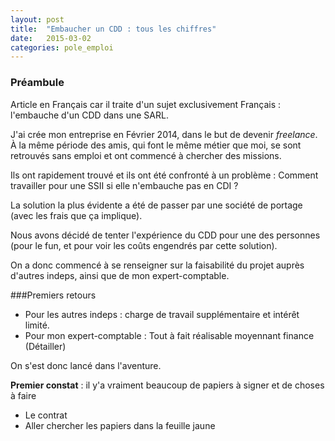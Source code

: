 ```yaml
---
layout: post
title:  "Embaucher un CDD : tous les chiffres"
date:   2015-03-02
categories: pole_emploi
---
```


### Préambule

Article en Français car il traite d'un sujet exclusivement Français : l'embauche d'un CDD dans une SARL.

J'ai crée mon entreprise en Février 2014, dans le but de devenir *freelance*. À la même période des amis, qui font le même métier que moi, se sont retrouvés sans emploi et ont commencé à chercher des missions.

Ils ont rapidement trouvé et ils ont été confronté à un problème : Comment travailler pour une SSII si elle n'embauche pas en CDI ?


La solution la plus évidente a été de passer par une société de portage (avec les frais que ça implique).

Nous avons décidé de tenter l'expérience du CDD pour une des personnes (pour le fun, et pour voir les coûts engendrés par cette solution).

On a donc commencé à se renseigner sur la faisabilité du projet auprès d'autres indeps, ainsi que de mon expert-comptable.

###Premiers retours

* Pour les autres indeps : charge de travail supplémentaire et intérêt limité.
* Pour mon expert-comptable : Tout à fait réalisable moyennant finance (Détailler)


On s'est donc lancé dans l'aventure.

**Premier constat** : il y'a vraiment beaucoup de papiers à signer et de choses à faire

* Le contrat
* Aller chercher les papiers dans la feuille jaune

